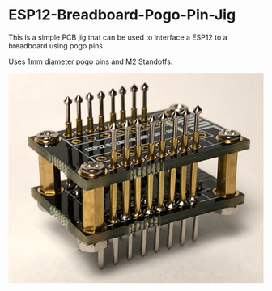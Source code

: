 # ESP12-Breadboard-Pogo-Pin-Jig
This is a simple PCB jig that can be used to interface a ESP12 to a breadboard using pogo pins.

Uses 1mm diameter pogo pins and M2 Standoffs.

![alt text](https://raw.githubusercontent.com/Cyber-Cyber/ESP12-Breadboard-Pogo-Pin-Jig/master/Images/Jig.png?token=AShbRehTT5J_MKbWBx3JOpJEGyna9uXqks5cp2ljwA%3D%3D)

